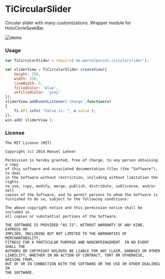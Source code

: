 TiCircularSlider
===========================================


Circular slider with many customizations.
Wrapper module for HoloCircleSeekBar.

![demo](images/demo.gif)

### Usage

```javascript
var TiCircularSlider = require('de.marcelpociot.circularslider');

var sliderView = TiCircularSlider.createView({
	height: 250,
	width: 250,
	lineWidth: 5,
	filledColor: 'blue',
	unfilledColor: 'grey'
});
sliderView.addEventListener('change',function(e)
{
	Ti.API.info( "Value is: ", e.value );
});
win.add( sliderView );
```

### License

	The MIT License (MIT)

	Copyright (c) 2014 Manuel Lehner

	Permission is hereby granted, free of charge, to any person obtaining a copy
	of this software and associated documentation files (the "Software"), to deal
	in the Software without restriction, including without limitation the rights
	to use, copy, modify, merge, publish, distribute, sublicense, and/or sell
	copies of the Software, and to permit persons to whom the Software is
	furnished to do so, subject to the following conditions:

	The above copyright notice and this permission notice shall be included in
	all copies or substantial portions of the Software.

	THE SOFTWARE IS PROVIDED "AS IS", WITHOUT WARRANTY OF ANY KIND, EXPRESS OR
	IMPLIED, INCLUDING BUT NOT LIMITED TO THE WARRANTIES OF MERCHANTABILITY,
	FITNESS FOR A PARTICULAR PURPOSE AND NONINFRINGEMENT. IN NO EVENT SHALL THE
	AUTHORS OR COPYRIGHT HOLDERS BE LIABLE FOR ANY CLAIM, DAMAGES OR OTHER
	LIABILITY, WHETHER IN AN ACTION OF CONTRACT, TORT OR OTHERWISE, ARISING FROM,
	OUT OF OR IN CONNECTION WITH THE SOFTWARE OR THE USE OR OTHER DEALINGS IN
	THE SOFTWARE.
